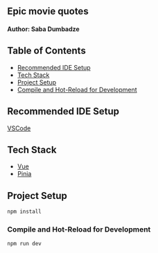 ## Epic movie quotes

#### Author: Saba Dumbadze

## Table of Contents

- [Recommended IDE Setup](#recommended-ide-setup)
- [Tech Stack](#tech-stack)
- [Project Setup](#project-setup)
- [Compile and Hot-Reload for Development](#compile-and-hot-reload-for-development)

## Recommended IDE Setup

[VSCode](https://code.visualstudio.com/)

## Tech Stack

- [Vue](https://vuejs.org/)
- [Pinia](https://pinia.vuejs.org/)

## Project Setup

```sh
npm install
```

### Compile and Hot-Reload for Development

```sh
npm run dev
```
